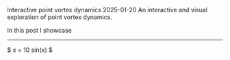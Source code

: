 Interactive point vortex dynamics
2025-01-20
An interactive and visual exploration of point vortex dynamics.

In this post I showcase

---

$
	x = 10 sin(x)
$

